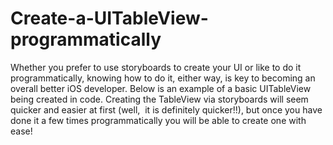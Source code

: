 # Create-a-UITableView-programmatically
Whether you prefer to use storyboards to create your UI or like to do it programmatically, knowing how to do it, either way, is key to becoming an overall better iOS developer. Below is an example of a basic UITableView being created in code.  Creating the TableView via storyboards will seem quicker and easier at first (well,  it is definitely quicker!!), but once you have done it a few times programmatically you will be able to create one with ease!
